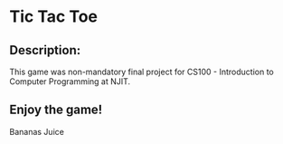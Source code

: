<h1>Tic Tac Toe</h1>

<h2>Description:</h2>
This game was non-mandatory final project for CS100 - Introduction to Computer Programming at NJIT.

<h2>Enjoy the game!</h2>
Bananas
Juice
